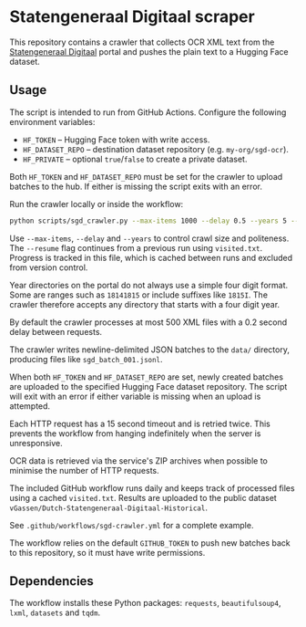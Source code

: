 # Statengeneraal Digitaal scraper

This repository contains a crawler that collects OCR XML text from the
[Statengeneraal Digitaal](https://repository.overheid.nl/frbr/sgd) portal and
pushes the plain text to a Hugging Face dataset.

## Usage

The script is intended to run from GitHub Actions. Configure the following
environment variables:

- `HF_TOKEN` – Hugging Face token with write access.
- `HF_DATASET_REPO` – destination dataset repository (e.g. `my-org/sgd-ocr`).
- `HF_PRIVATE` – optional `true`/`false` to create a private dataset.

Both `HF_TOKEN` and `HF_DATASET_REPO` must be set for the crawler to upload
batches to the hub. If either is missing the script exits with an error.

Run the crawler locally or inside the workflow:

```bash
python scripts/sgd_crawler.py --max-items 1000 --delay 0.5 --years 5 --resume
```

Use `--max-items`, `--delay` and `--years` to control crawl size and
politeness. The `--resume` flag continues from a previous run using
`visited.txt`.
Progress is tracked in this file, which is cached between runs and excluded
from version control.

Year directories on the portal do not always use a simple four digit format.
Some are ranges such as `18141815` or include suffixes like `1815I`.
The crawler therefore accepts any directory that starts with a four digit year.

By default the crawler processes at most 500 XML files with a 0.2 second delay
between requests.

The crawler writes newline-delimited JSON batches to the `data/` directory,
producing files like `sgd_batch_001.jsonl`.

When both `HF_TOKEN` and `HF_DATASET_REPO` are set, newly created batches are
uploaded to the specified Hugging Face dataset repository. The script will
exit with an error if either variable is missing when an upload is attempted.

Each HTTP request has a 15 second timeout and is retried twice. This prevents
the workflow from hanging indefinitely when the server is unresponsive.


OCR data is retrieved via the service's ZIP archives when possible to minimise
the number of HTTP requests.

The included GitHub workflow runs daily and keeps track of processed files
using a cached `visited.txt`. Results are uploaded to the public dataset
`vGassen/Dutch-Statengeneraal-Digitaal-Historical`.

See `.github/workflows/sgd-crawler.yml` for a complete example.

The workflow relies on the default `GITHUB_TOKEN` to push new batches back to
this repository, so it must have write permissions.

## Dependencies

The workflow installs these Python packages: `requests`, `beautifulsoup4`,
`lxml`, `datasets` and `tqdm`.
